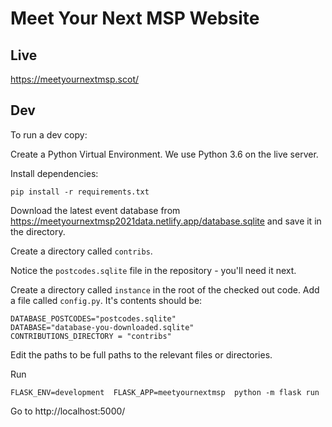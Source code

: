 # Meet Your Next MSP Website 

## Live

https://meetyournextmsp.scot/

## Dev

To run a dev copy:

Create a Python Virtual Environment. We use Python 3.6 on the live server.

Install dependencies:

    pip install -r requirements.txt 

Download the latest event database from https://meetyournextmsp2021data.netlify.app/database.sqlite and save it in the directory.

Create a directory called `contribs`.

Notice the `postcodes.sqlite` file in the repository - you'll need it next.

Create a directory called `instance` in the root of the checked out code. Add a file called `config.py`. It's contents should be:

    DATABASE_POSTCODES="postcodes.sqlite"
    DATABASE="database-you-downloaded.sqlite"
    CONTRIBUTIONS_DIRECTORY = "contribs"

Edit the paths to be full paths to the relevant files or directories.

Run 

    FLASK_ENV=development  FLASK_APP=meetyournextmsp  python -m flask run

Go to http://localhost:5000/


